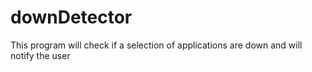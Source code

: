 # downDetector
This program will check if a selection of applications are down and will notify the user
